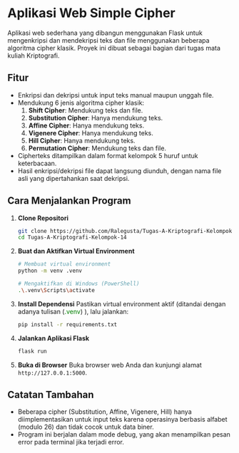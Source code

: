 # Aplikasi Web Simple Cipher

Aplikasi web sederhana yang dibangun menggunakan Flask untuk mengenkripsi dan mendekripsi teks dan file menggunakan beberapa algoritma cipher klasik. Proyek ini dibuat sebagai bagian dari tugas mata kuliah Kriptografi.

## Fitur

- Enkripsi dan dekripsi untuk input teks manual maupun unggah file.
- Mendukung 6 jenis algoritma cipher klasik:
  1.  **Shift Cipher**: Mendukung teks dan file.
  2.  **Substitution Cipher**: Hanya mendukung teks.
  3.  **Affine Cipher**: Hanya mendukung teks.
  4.  **Vigenere Cipher**: Hanya mendukung teks.
  5.  **Hill Cipher**: Hanya mendukung teks.
  6.  **Permutation Cipher**: Mendukung teks dan file.
- Cipherteks ditampilkan dalam format kelompok 5 huruf untuk keterbacaan.
- Hasil enkripsi/dekripsi file dapat langsung diunduh, dengan nama file asli yang dipertahankan saat dekripsi.

## Cara Menjalankan Program

1.  **Clone Repositori**
    ```bash
    git clone https://github.com/Ralegusta/Tugas-A-Kriptografi-Kelompok-14.git
    cd Tugas-A-Kriptografi-Kelompok-14
    ```

2.  **Buat dan Aktifkan Virtual Environment**
    ```bash
    # Membuat virtual environment
    python -m venv .venv

    # Mengaktifkan di Windows (PowerShell)
    .\.venv\Scripts\activate
    ```

3.  **Install Dependensi**
    Pastikan virtual environment aktif (ditandai dengan adanya tulisan (<font color="green">.venv</font>) ), lalu jalankan:
    ```bash
    pip install -r requirements.txt
    ```

4.  **Jalankan Aplikasi Flask**
    ```bash
    flask run
    ```

5.  **Buka di Browser**
    Buka browser web Anda dan kunjungi alamat `http://127.0.0.1:5000`.

## Catatan Tambahan

- Beberapa cipher (Substitution, Affine, Vigenere, Hill) hanya diimplementasikan untuk input teks karena operasinya berbasis alfabet (modulo 26) dan tidak cocok untuk data biner.
- Program ini berjalan dalam mode debug, yang akan menampilkan pesan error pada terminal jika terjadi error.